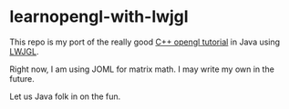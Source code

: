 # learnopengl-with-lwjgl

This repo is my port of the really good [C++ opengl tutorial](https://learnopengl.com/)
in Java using [LWJGL](https://www.lwjgl.org/). 

Right now, I am using JOML for matrix math. I may write my own in the future. 

Let us Java folk in on the fun. 
